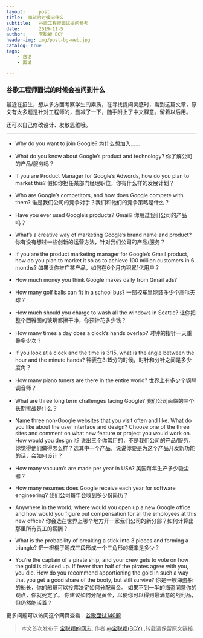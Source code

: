 ```yaml
---
layout:     post
title:  面试的时候问什么    
subtitle:   谷歌工程师面试提问参考 
date:       2019-11-5
author:     宝聪颖 BCY
header-img: img/post-bg-web.jpg
catalog: true
tags:
    - 日记
    - 面试

---
```


### 谷歌工程师面试的时候会被问到什么

最近在招生，想从多方面考察学生的素质，在寻找提问灵感时，看到这篇文章，原文有太多题是针对工程师的，删减了一下，随手附上了中文释意。留着以后用。

还可以自己修改设计、发散思维哦。



------

- Why do you want to join Google? 为什么想加入……
- What do you know about Google’s product and technology? 你了解公司的产品/服务吗？
- If you are Product Manager for Google’s Adwords, how do you plan to market this? 假如你担任某部门经理职位，你有什么样的发展计划？
- Who are Google’s competitors, and how does Google compete with them? 谁是我们公司的竞争对手？我们和他们的竞争策略是什么？
- Have you ever used Google’s products? Gmail? 你用过我们公司的产品吗？
- What’s a creative way of marketing Google’s brand name and product?  你有没有想过一些创新的运营方法，针对我们公司的产品/服务？
- If you are the product marketing manager for Google’s Gmail product, how do you plan to market it so as to achieve 100 million customers in 6 months? 如果让你推广某产品，如何在6个月内积累1亿用户？
- How much money you think Google makes daily from Gmail ads? 

- How many golf balls can fit in a school bus? 一部校车里能装多少个高尔夫球？
- How much should you charge to wash all the windows in Seattle? 让你把整个西雅图的玻璃都擦干净，你预计花多少钱？
- How many times a day does a clock’s hands overlap?  时钟的指针一天重叠多少次？
- If you look at a clock and the time is 3:15, what is the angle between the hour and the minute hands?  钟表在3:15分的时候，时针和分针之间是多少度角？
- How many piano tuners are there in the entire world? 世界上有多少个钢琴调音师？
- What are three long term challenges facing Google? 我们公司面临的三个长期挑战是什么？
- Name three non-Google websites that you visit often and like. What do you like about the user interface and design? Choose one of the three sites and comment on what new feature or project you would work on. How would you design it? 说出三个你常用的，不是我们公司的产品/服务，你觉得他们做得怎么样？选其中一个产品，说说你要是为这个产品开发新功能的话，会如何设计？
- How many vacuum’s are made per year in USA? 美国每年生产多少吸尘器？

- How many resumes does Google receive each year for software engineering?  我们公司每年会收到多少份简历？
- Anywhere in the world, where would you open up a new Google office and how would you figure out compensation for all the employees at this new office? 你会选在世界上哪个地方开一家我们公司的新分部？如何计算出那里所有员工的薪酬？
- What is the probability of breaking a stick into 3 pieces and forming a triangle? 把一根棍子掰成三段形成一个三角形的概率是多少？

- You’re the captain of a pirate ship, and your crew gets to vote on how the gold is divided up. If fewer than half of the pirates agree with you, you die. How do you recommend apportioning the gold in such a way that you get a good share of the booty, but still survive? 你是一艘海盗船的船长，你的船员可以投票决定如何分配黄金。 如果不到一半的海盗同意你的观点，你就死定了。 你建议如何分配黄金，以便你可以得到最满意的战利品，但仍然能活着？



更多问题可以访问这个网页查看：[谷歌面试140题](https://coolshell.cn/articles/3345.html)






> 本文首次发布于 [宝聪颖的网志](http://baocongying.github.io), 作者 [@宝聪颖(BCY)](http://github.com/baocongying) ,转载请保留原文链接.
